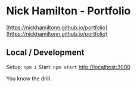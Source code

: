 # Nick Hamilton - Portfolio

[https://nickhamiltonn.github.io/portfolio](https://nickhamiltonn.github.io/portfolio)

## Local / Development

Setup:
`npm i`
Start:
`npm start`
[http://localhost:3000](http://localhost:3000)

You know the drill.

